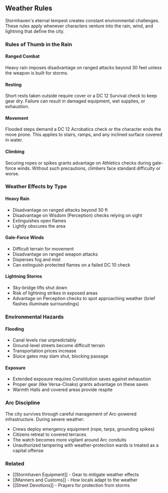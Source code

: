 ## Weather Rules

Stormhaven's eternal tempest creates constant environmental challenges. These rules apply whenever characters venture into the rain, wind, and lightning that define the city.

### Rules of Thumb in the Rain

#### Ranged Combat
Heavy rain imposes disadvantage on ranged attacks beyond 30 feet unless the weapon is built for storms.

#### Resting
Short rests taken outside require cover or a DC 12 Survival check to keep gear dry. Failure can result in damaged equipment, wet supplies, or exhaustion.

#### Movement
Flooded steps demand a DC 12 Acrobatics check or the character ends the move prone. This applies to stairs, ramps, and any inclined surface covered in water.

#### Climbing
Securing ropes or spikes grants advantage on Athletics checks during gale-force winds. Without such precautions, climbers face standard difficulty or worse.

### Weather Effects by Type

#### Heavy Rain
- Disadvantage on ranged attacks beyond 30 ft
- Disadvantage on Wisdom (Perception) checks relying on sight
- Extinguishes open flames
- Lightly obscures the area

#### Gale-Force Winds
- Difficult terrain for movement
- Disadvantage on ranged weapon attacks
- Disperses fog and mist
- Can extinguish protected flames on a failed DC 10 check

#### Lightning Storms
- Sky-bridge lifts shut down
- Risk of lightning strikes in exposed areas
- Advantage on Perception checks to spot approaching weather (brief flashes illuminate surroundings)

### Environmental Hazards

#### Flooding
- Canal levels rise unpredictably
- Ground-level streets become difficult terrain
- Transportation prices increase
- Sluice gates may slam shut, blocking passage

#### Exposure
- Extended exposure requires Constitution saves against exhaustion
- Proper gear (like Versa-Cloaks) grants advantage on these saves
- Warmth Halls and covered areas provide respite

### Arc Discipline

The city survives through careful management of Arc-powered infrastructure. During severe weather:
- Crews deploy emergency equipment (rope, tarps, grounding spikes)
- Citizens retreat to covered terraces
- The watch becomes more vigilant around Arc conduits
- Unauthorized tampering with weather-protection wards is treated as a capital offense

### Related

- [[Stormhaven Equipment]] - Gear to mitigate weather effects
- [[Manners and Customs]] - How locals adapt to the weather
- [[Street Devotions]] - Prayers for protection from storms
